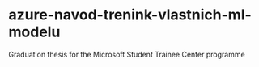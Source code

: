# azure-navod-trenink-vlastnich-ml-modelu
Graduation thesis for the Microsoft Student Trainee Center programme
